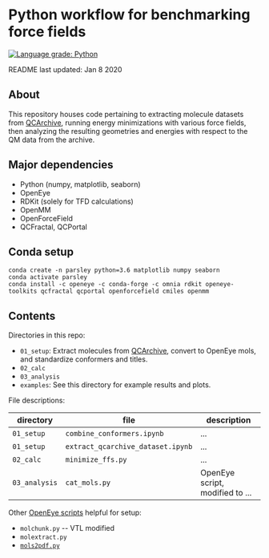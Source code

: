 # Python workflow for benchmarking force fields
[![Language grade: Python](https://img.shields.io/lgtm/grade/python/g/vtlim/benchmarkff.svg?logo=lgtm&logoWidth=18)](https://lgtm.com/projects/g/vtlim/benchmarkff/context:python)

README last updated: Jan 8 2020

## About

This repository houses code pertaining to extracting molecule datasets from [QCArchive](https://qcarchive.molssi.org/), running energy minimizations with various force fields, then analyzing the resulting geometries and energies with respect to the QM data from the archive.

## Major dependencies
* Python (numpy, matplotlib, seaborn)
* OpenEye
* RDKit (solely for TFD calculations)
* OpenMM
* OpenForceField
* QCFractal, QCPortal

## Conda setup
```
conda create -n parsley python=3.6 matplotlib numpy seaborn
conda activate parsley
conda install -c openeye -c conda-forge -c omnia rdkit openeye-toolkits qcfractal qcportal openforcefield cmiles openmm
```

## Contents

Directories in this repo:

* `01_setup`: Extract molecules from [QCArchive](https://qcarchive.molssi.org/), convert to OpenEye mols, and standardize conformers and titles.
* `02_calc`
* `03_analysis`
* `examples`: See this directory for example results and plots.

File descriptions:

| directory   | file                             | description |
|-------------|----------------------------------|-------------|
|`01_setup`   |`combine_conformers.ipynb`        | ...         |
|`01_setup`   |`extract_qcarchive_dataset.ipynb` | ...         |
|`02_calc`    |`minimize_ffs.py`                 | ...         |
|`03_analysis`|`cat_mols.py`                     |OpenEye script, modified to ... |

Other [OpenEye scripts](https://docs.eyesopen.com/toolkits/python/oechemtk/oechem_examples_summary.html) helpful for setup:
* `molchunk.py` -- VTL modified
* `molextract.py`
* [`mols2pdf.py`](https://docs.eyesopen.com/toolkits/python/_downloads/mols2pdf.py)


